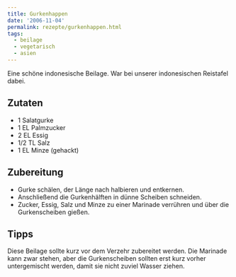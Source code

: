 ```yaml
---
title: Gurkenhappen
date: '2006-11-04'
permalink: rezepte/gurkenhappen.html
tags:
  - beilage
  - vegetarisch
  - asien
---
```


Eine schöne indonesische Beilage. War bei unserer indonesischen Reistafel dabei.


## Zutaten

- 1 Salatgurke
- 1 EL Palmzucker
- 2 EL Essig
- 1/2 TL Salz
- 1 EL Minze (gehackt)

## Zubereitung

- Gurke schälen, der Länge nach halbieren und entkernen.
- Anschließend die Gurkenhälften in dünne Scheiben schneiden.
- Zucker, Essig, Salz und Minze zu einer Marinade verrühren und über die Gurkenscheiben gießen.

## Tipps

Diese Beilage sollte kurz vor dem Verzehr zubereitet werden. Die Marinade kann zwar stehen, aber die Gurkenscheiben sollten erst kurz vorher untergemischt werden, damit sie nicht zuviel Wasser ziehen.
